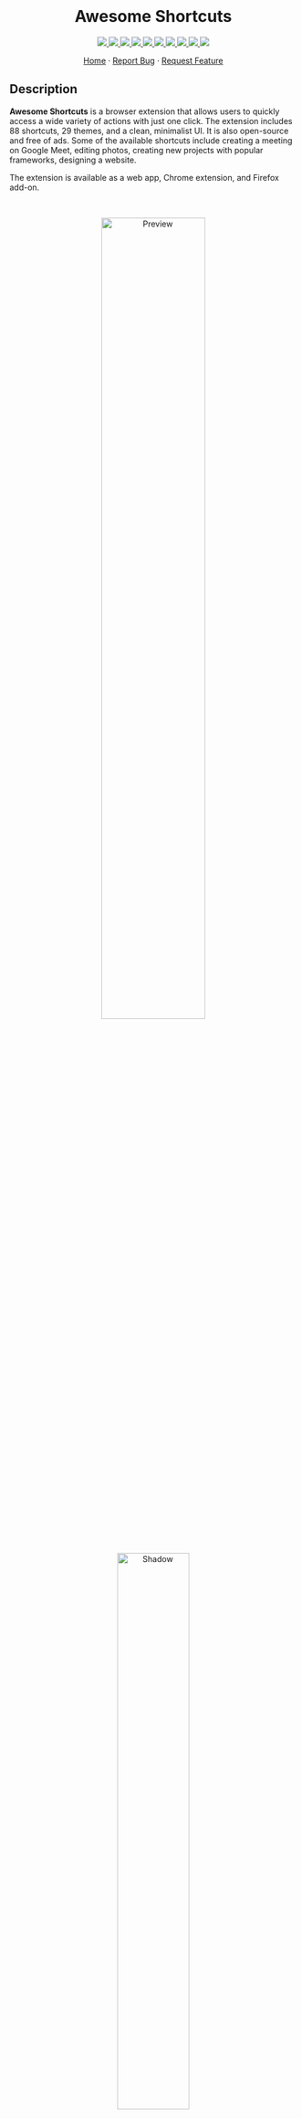<br/>

<p align="center">
  <h1 align="center">Awesome Shortcuts</h1>

  <p align="center">
    <a href="https://chrome.google.com/webstore/detail/awesome-shortcuts/laonciagkijmeofonnbjlifmjingahok">
      <img src="https://img.shields.io/chrome-web-store/v/laonciagkijmeofonnbjlifmjingahok"/>
    </a>
    <a href="https://addons.mozilla.org/en-US/firefox/addon/awesome-shortcuts/">
      <img src="https://img.shields.io/amo/v/awesome-shortcuts"/>
    </a>
    <a href="https://chrome.google.com/webstore/detail/awesome-shortcuts/laonciagkijmeofonnbjlifmjingahok">
      <img src="https://img.shields.io/chrome-web-store/rating/laonciagkijmeofonnbjlifmjingahok"/>
    </a>
    <a href="https://codeclimate.com/github/arifszn/awesome-shortcuts/maintainability">
      <img src="https://api.codeclimate.com/v1/badges/1e96ae5d249e36e1ce44/maintainability" />
    </a>
    <a href="https://github.com/arifszn/awesome-shortcuts/blob/main/LICENSE">
      <img src="https://img.shields.io/github/license/arifszn/awesome-shortcuts"/>
    </a>
    <a href="https://github.com/arifszn/awesome-shortcuts/blob/main/package-lock.json">
      <img src="https://img.shields.io/snyk/vulnerabilities/github/arifszn/awesome-shortcuts"/>
    </a>
    <a href="https://github.com/arifszn/awesome-shortcuts/issues">
      <img src="https://img.shields.io/github/issues/arifszn/awesome-shortcuts"/>
    </a>
    <a href="https://github.com/arifszn/awesome-shortcuts/blob/main/CONTRIBUTING.md">
      <img src="https://img.shields.io/badge/contributions-welcome-brightgreen.svg?style=flat"/>
    </a>
    <a href="https://www.buymeacoffee.com/arifszn">
      <img src="https://img.shields.io/badge/sponsor-buy%20me%20a%20coffee-yellow?logo=buymeacoffee"/>
    </a>
    <a href="https://twitter.com/intent/tweet?text=Navigate%20to%20your%20favorite%20actions%20on%20the%20websites%20you%20love%20with%20just%20one%20click.&url=https://github.com/arifszn/awesome-shortcuts&hashtags=javascript,opensource,js,webdev,developers">
      <img src="https://img.shields.io/twitter/url?style=social&url=https%3A%2F%2Fgithub.com%2Farifszn%2Fawesome-shortcuts"/>
    </a>
  </p>

  <p align="center">
    <a href="https://awesomeshortcuts.netlify.app">Home</a>
    ·
    <a href="https://github.com/arifszn/awesome-shortcuts/issues">Report Bug</a>
    ·
    <a href="https://github.com/arifszn/awesome-shortcuts/discussions">Request Feature</a>
  </p>
</p>

## Description

**Awesome Shortcuts** is a browser extension that allows users to quickly access a wide variety of actions with just one click. The extension includes 88 shortcuts, 29 themes, and a clean, minimalist UI. It is also open-source and free of ads. Some of the available shortcuts include creating a meeting on Google Meet, editing photos, creating new projects with popular frameworks, designing a website.

The extension is available as a web app, Chrome extension, and Firefox add-on.

<br/>

<p align="center">
  <a href="https://awesomeshortcuts.netlify.app">
    <img src="https://user-images.githubusercontent.com/45073703/212967960-29d33b52-c5a4-4c3e-87bc-3f37f65530a7.png" alt="Preview" width="60%"/>
  </a>
  <br/>
  <a href="#arifszn"><img src="https://arifszn.github.io/assets/img/drop-shadow.png" width="50%" alt="Shadow"/></a>
</p>

## Features

- One-click navigation to frequently used actions on websites.
- Convenient shortcuts for creating new documents, presentations, notes, and more.
- Mark and quickly access frequently used shortcuts in a separate "favorites" section.
- Time-saving solution for managing and organizing links.
- Integrations with popular online services, such as Google, Bitly, Medium, Hashnode, SurveyMonkey, GitHub, Figma, CodePen, and more.

## Usage

- [**Chrome Extension**](https://chrome.google.com/webstore/detail/awesome-shortcuts/laonciagkijmeofonnbjlifmjingahok)
- [**Firefox Add-on**](https://addons.mozilla.org/en-US/firefox/addon/awesome-shortcuts)
- [**Web App**](https://awesomeshortcuts.netlify.app)

## Support

<p>You can show your support by starring this project.</p>
<a href="https://github.com/arifszn/awesome-shortcuts/stargazers">
  <img src="https://img.shields.io/github/stars/arifszn/awesome-shortcuts?style=social" alt="Github Star">
</a>

## Contributing

We welcome any contributions, bug reports, and feature requests. Please see [contributing guide](https://github.com/arifszn/awesome-shortcuts/blob/main/CONTRIBUTING.md) for more information.

## License

[GPL-3.0 License](https://github.com/arifszn/awesome-shortcuts/blob/main/LICENSE)
